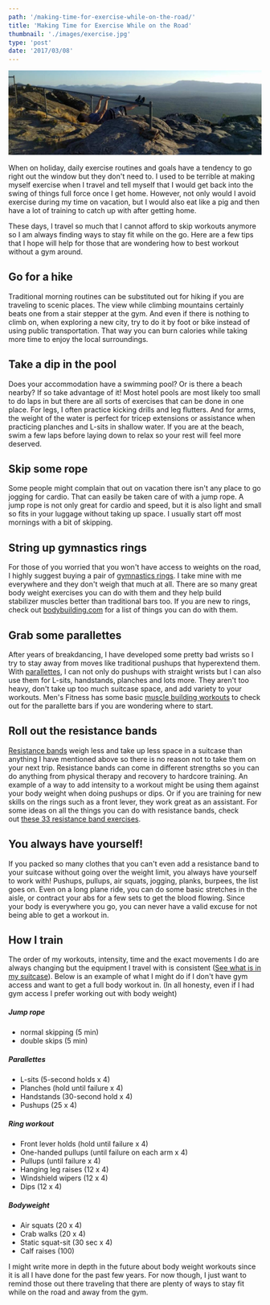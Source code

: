 ```yaml
---
path: '/making-time-for-exercise-while-on-the-road/'
title: 'Making Time for Exercise While on the Road'
thumbnail: './images/exercise.jpg'
type: 'post'
date: '2017/03/08'
---
```


![exercise](./images/exercise.jpg)


When on holiday, daily exercise routines and goals have a tendency to go right out the window but they don't need to. I used to be terrible at making myself exercise when I travel and tell myself that I would get back into the swing of things full force once I get home. However, not only would I avoid exercise during my time on vacation, but I would also eat like a pig and then have a lot of training to catch up with after getting home.

These days, I travel so much that I cannot afford to skip workouts anymore so I am always finding ways to stay fit while on the go. Here are a few tips that I hope will help for those that are wondering how to best workout without a gym around.

## Go for a hike

Traditional morning routines can be substituted out for hiking if you are traveling to scenic places. The view while climbing mountains certainly beats one from a stair stepper at the gym. And even if there is nothing to climb on, when exploring a new city, try to do it by foot or bike instead of using public transportation. That way you can burn calories while taking more time to enjoy the local surroundings.

## Take a dip in the pool

Does your accommodation have a swimming pool? Or is there a beach nearby? If so take advantage of it! Most hotel pools are most likely too small to do laps in but there are all sorts of exercises that can be done in one place. For legs, I often practice kicking drills and leg flutters. And for arms, the weight of the water is perfect for tricep extensions or assistance when practicing planches and L-sits in shallow water. If you are at the beach, swim a few laps before laying down to relax so your rest will feel more deserved.

## Skip some rope

Some people might complain that out on vacation there isn't any place to go jogging for cardio. That can easily be taken care of with a jump rope. A jump rope is not only great for cardio and speed, but it is also light and small so fits in your luggage without taking up space. I usually start off most mornings with a bit of skipping.

## String up gymnastics rings

For those of you worried that you won't have access to weights on the road, I highly suggest buying a pair of [gymnastics rings](https://www.amazon.com/gp/product/B00LMMF7R6/ref=as_li_tl?ie=UTF8&camp=1789&creative=9325&creativeASIN=B00LMMF7R6&linkCode=as2&tag=epic0e9-20&linkId=880a65fb8eaae9a093f8b0b1d41e5c45). I take mine with me everywhere and they don't weigh that much at all. There are so many great body weight exercises you can do with them and they help build stabilizer muscles better than traditional bars too. If you are new to rings, check out [bodybuilding.com](http://www.bodybuilding.com/fun/built-like-a-gymnast-pack-on-muscle-with-rings.html) for a list of things you can do with them.

## Grab some parallettes

After years of breakdancing, I have developed some pretty bad wrists so I try to stay away from moves like traditional pushups that hyperextend them. With [parallettes](https://www.amazon.com/gp/product/B013J42BFU/ref=as_li_tl?ie=UTF8&camp=1789&creative=9325&creativeASIN=B013J42BFU&linkCode=as2&tag=epic0e9-20&linkId=40fd2b5783f5cce0ec0c283d251747b5), I can not only do pushups with straight wrists but I can also use them for L-sits, handstands, planches and lots more. They aren't too heavy, don't take up too much suitcase space, and add variety to your workouts. Men's Fitness has some basic [muscle building workouts](http://www.mensfitness.com/training/build-muscle/get-big-5-must-try-moves-with-parallette-bars) to check out for the parallette bars if you are wondering where to start.

## Roll out the resistance bands

[Resistance bands](https://www.amazon.com/gp/product/B010FEY7SG/ref=as_li_tl?ie=UTF8&camp=1789&creative=9325&creativeASIN=B010FEY7SG&linkCode=as2&tag=epic0e9-20&linkId=ffb3436e9e3dad239ba12b615b708fe0) weigh less and take up less space in a suitcase than anything I have mentioned above so there is no reason not to take them on your next trip. Resistance bands can come in different strengths so you can do anything from physical therapy and recovery to hardcore training. An example of a way to add intensity to a workout might be using them against your body weight when doing pushups or dips. Or if you are training for new skills on the rings such as a front lever, they work great as an assistant. For some ideas on all the things you can do with resistance bands, check out [these 33 resistance band exercises](http://greatist.com/fitness/resistance-band-exercises).

## You always have yourself!

If you packed so many clothes that you can't even add a resistance band to your suitcase without going over the weight limit, you always have yourself to work with! Pushups, pullups, air squats, jogging, planks, burpees, the list goes on. Even on a long plane ride, you can do some basic stretches in the aisle, or contract your abs for a few sets to get the blood flowing. Since your body is everywhere you go, you can never have a valid excuse for not being able to get a workout in.

## How I train

The order of my workouts, intensity, time and the exact movements I do are always changing but the equipment I travel with is consistent ([See what is in my suitcase](/blog/whats-in-my-suitcase/)). Below is an example of what I might do if I don't have gym access and want to get a full body workout in. (In all honesty, even if I had gym access I prefer working out with body weight)

##### Jump rope

*   normal skipping (5 min)
*   double skips (5 min)

##### Parallettes

*   L-sits (5-second holds x 4)
*   Planches (hold until failure x 4)
*   Handstands (30-second hold x 4)
*   Pushups (25 x 4)

##### Ring workout

*   Front lever holds (hold until failure x 4)
*   One-handed pullups (until failure on each arm x 4)
*   Pullups (until failure x 4)
*   Hanging leg raises (12 x 4)
*   Windshield wipers (12 x 4)
*   Dips (12 x 4)

##### Bodyweight

*   Air squats (20 x 4)
*   Crab walks (20 x 4)
*   Static squat-sit (30 sec x 4)
*   Calf raises (100)

I might write more in depth in the future about body weight workouts since it is all I have done for the past few years. For now though, I just want to remind those out there traveling that there are plenty of ways to stay fit while on the road and away from the gym.